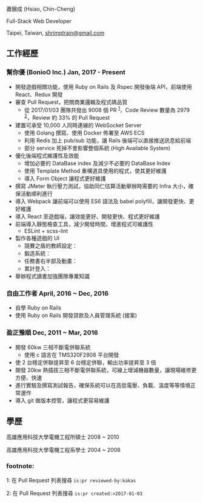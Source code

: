 蕭錦成 (Hsiao, Chin-Cheng)

Full-Stack Web Developer

Taipei, Taiwan, shrimptrain@gmail.com

## 工作經歷

### 幫你優 (BonioO Inc.) Jan, 2017 - Present

- 開發遊戲相關功能，使用 Ruby on Rails 及 Rspec 開發後端 API，前端使用 React、Redux 開發
- 審查 Pull Request，把關商業邏輯及程式碼品質
   -  從 2017/01/03 團隊共發出 9008 個 PR <sup>[1](#foot-note-1)</sup>，Code Review 數量為 2979 <sup>[2](#foot-note-2)</sup>，Review 約 33% 的 Pull Request
- 建置可承受 10,000 人同時連線的 WebSocket Server
   - 使用 Golang 撰寫、使用 Docker 佈署至 AWS ECS
   - 利用 Redis 加上 pub/sub 功能，讓 Rails 後端可以直接推送訊息給前端
   - 部分 service 死掉不會影響整個系統 (High Available System)
- 優化後端程式維護性及效能
   - 增加必要的 DataBase index 及減少不必要的 DataBase Index
   - 使用 Template Method 重構道具使用的程式，使其更好維護
   - 導入 Form Object 讓程式更好維護
- 撰寫 JMeter 執行壓力測試，協助同仁估算活動舉辦時需要的 Infra 大小，確保活動順利進行
- 導入 Webpack 讓前端可以使用 ES6 語法及 babel polyfill，讓開發更快、更好維護
- 導入 React 至遊戲端，讓效能更好、開發更快、程式更好維護
- 前端導入靜態檢查工具，減少開發時間，增進程式可維護性
   - ESLint + scss-lint
- 製作各種遊戲的 UI
   - 競賽之盾的教師設定：
   - 鍛造系統：
   - 任務書右半部及動畫：
   - 累計登入：
- 舉辦程式讀書加強團隊專業知識

### 自由工作者 April, 2016 ~ Dec, 2016

- 自學 Ruby on Rails
- 使用 Ruby on Rails 開發貸款及人員管理系統 (接案)

### 盈正豫順 Dec, 2011 ~ Mar, 2016

- 開發 60kw 三相不斷電併聯系統
   - 使用 c 語言在 TMS320F2808 平台開發
- 使 2 台穩定併聯提昇至 6 台穩定併聯，輸出功率提昇至 3 倍
- 開發 20kw 熱插拔三相不斷電併聯系統，可線上增減機器數量，讓現場維修更方便、快速
- 進行實驗及撰寫測試報告，確保系統可以在高低電壓、負載、溫度等等情境正常運作
- 導入 git 做版本控管，讓程式更容易維護

## 學歷

高雄應用科技大學電機工程所碩士 2008 ~ 2010

高雄應用科技大學電機工程系學士 2004 ~ 2008

### footnote:

<a name="foot-note-1">1</a>: 在 Pull Request 列表搜尋 `is:pr reviewed-by:kakas`

<a name="foot-note-2">2</a>: 在 Pull Request 列表搜尋 `is:pr created:>2017-01-03`
